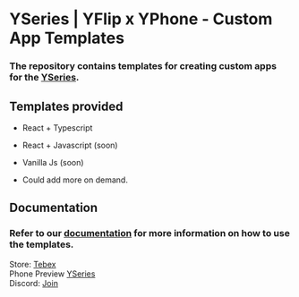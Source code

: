 # YSeries | YFlip x YPhone - Custom App Templates

### The repository contains templates for creating custom apps for the [YSeries](https://yseries.live/).

## Templates provided

- React + Typescript
- React + Javascript (soon)
- Vanilla Js (soon)

- Could add more on demand.

## Documentation

### Refer to our [documentation](https://docs.yseries.live/phone/custom-apps) for more information on how to use the templates.

Store: [Tebex](https://scripts.teamsgg.dev/)  
Phone Preview [YSeries](https://yseries.live/)  
Discord: [Join](https://discord.gg/cfxwhm6p5z)
